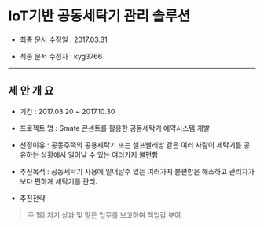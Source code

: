 # IoT기반 공동세탁기 관리 솔루션

+ 최종 문서 수정일 : 2017.03.31

+ 최종 문서 수정자 : kyg3766

---

## 제 안 개 요

+ 기간 : 2017.03.20 ~ 2017.10.30

+ 프로젝트 명 : Smate 콘센트를 활용한 공동세탁기 예약시스템 개발

+ 선정이유 : 공동주택의 공용세탁기 또는 셀프빨래방 같은 여러 사람이 세탁기를 공유하는 상황에서 일어날 수 있는 여러가지 불편함

+ 추진목적 : 공동세탁기 사용에 일어날수 있는 여러가지 불편함은 해소하고 관리자가 보다 편하게 세탁기를 관리.

+ 추진전략
> 주 1회 자기 상과 및 맡은 업무를 보고하여 책임감 부여
